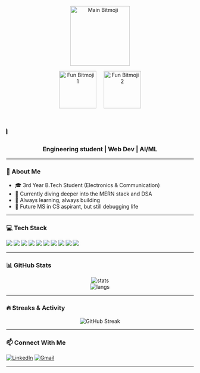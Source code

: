 <p align="center">
  <img src="https://sdk.bitmoji.com/render/panel/042c5481-28ec-4d85-8f58-1e8f2376bfc6-141b5d3b-6caf-410e-b327-6a8a2f86043e-v1.png?transparent=1&palette=1" alt="Main Bitmoji" width="160"/>
</p>

<p align="center">
  <img src="https://FUN-BITMOJI-1-LINK" alt="Fun Bitmoji 1" width="100"/>
  &nbsp;&nbsp;&nbsp;
  <img src="https://FUN-BITMOJI-2-LINK" alt="Fun Bitmoji 2" width="100"/>
</p>









<h1 align="center">
  <marquee behavior="scroll" direction="right" scrollamount="6">
    👋 Hey there, I am Sparsh Birla
  </marquee>
</h1>



<h3 align="center">Engineering student |  Web Dev  | AI/ML  </h3>

---

### 🚀 About Me

- 🎓 3rd Year B.Tech Student (Electronics & Communication)
- 🎯 Currently diving deeper into the MERN stack and DSA
- 🌱 Always learning, always building
- 🧠 Future MS in CS aspirant, but still debugging life

---

### 💻 Tech Stack

<p align="left">
  <img src="https://img.shields.io/badge/Python-3670A0?style=for-the-badge&logo=python&logoColor=ffdd54"/>
  <img src="https://img.shields.io/badge/C++-00599C?style=for-the-badge&logo=c%2B%2B&logoColor=white"/>
  <img src="https://img.shields.io/badge/HTML5-E34F26?style=for-the-badge&logo=html5&logoColor=white"/>
  <img src="https://img.shields.io/badge/CSS3-1572B6?style=for-the-badge&logo=css3&logoColor=white"/>
  <img src="https://img.shields.io/badge/JavaScript-F7DF1E?style=for-the-badge&logo=javascript&logoColor=black"/>
  <img src="https://img.shields.io/badge/React-20232A?style=for-the-badge&logo=react&logoColor=61DAFB"/>
  <img src="https://img.shields.io/badge/Node.js-339933?style=for-the-badge&logo=nodedotjs&logoColor=white"/>
  <img src="https://img.shields.io/badge/SQL-003B57?style=for-the-badge&logo=postgresql&logoColor=white"/>
  <img src="https://img.shields.io/badge/Git-F05032?style=for-the-badge&logo=git&logoColor=white"/>
  <img src="https://img.shields.io/badge/VS%20Code-0078d7?style=for-the-badge&logo=visual-studio-code&logoColor=white"/>
</p>

---

### 📊 GitHub Stats

<p align="center">
  <img src="https://github-readme-stats.vercel.app/api?username=sparsh13b&show_icons=true&theme=radical" alt="stats" />
  <br>
  <img src="https://github-readme-stats.vercel.app/api/top-langs/?username=sparsh13b&layout=compact&theme=tokyonight" alt="langs" />
</p>

---

### 🔥 Streaks & Activity

<p align="center">
  <img src="https://streak-stats.demolab.com?user=sparsh13b&theme=dark&hide_border=true&border_radius=5" alt="GitHub Streak" />
  <br>
  
</p>

---



### 📫 Connect With Me

[![LinkedIn](https://img.shields.io/badge/LinkedIn-blue?style=for-the-badge&logo=linkedin)](https://www.linkedin.com/in/sparshbirla/)
[![Gmail](https://img.shields.io/badge/Gmail-red?style=for-the-badge&logo=gmail&logoColor=white)](mailto:sparshbirla1@gmail.com)


---




